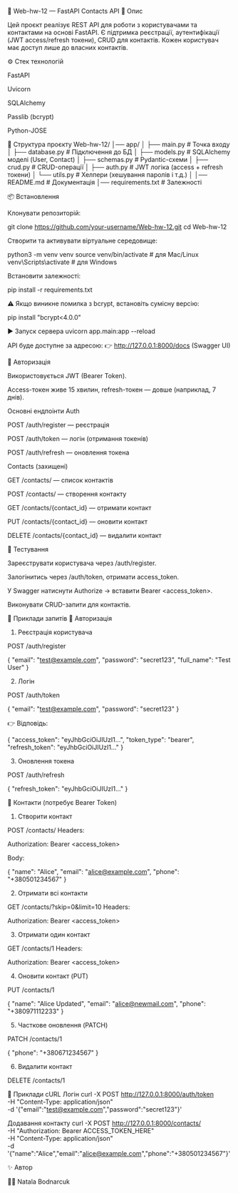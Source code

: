 📌 Web-hw-12 — FastAPI Contacts API
🚀 Опис

Цей проєкт реалізує REST API для роботи з користувачами та контактами на основі FastAPI.
Є підтримка реєстрації, аутентифікації (JWT access/refresh токени), CRUD для контактів.
Кожен користувач має доступ лише до власних контактів.

⚙️ Стек технологій

FastAPI

Uvicorn

SQLAlchemy

Passlib (bcrypt)

Python-JOSE

📂 Структура проєкту
Web-hw-12/
│── app/
│   ├── main.py         # Точка входу
│   ├── database.py     # Підключення до БД
│   ├── models.py       # SQLAlchemy моделі (User, Contact)
│   ├── schemas.py      # Pydantic-схеми
│   ├── crud.py         # CRUD-операції
│   ├── auth.py         # JWT логіка (access + refresh токени)
│   └── utils.py        # Хелпери (хешування паролів і т.д.)
│
│── README.md           # Документація
│── requirements.txt    # Залежності

📦 Встановлення

Клонувати репозиторій:

git clone https://github.com/your-username/Web-hw-12.git
cd Web-hw-12


Створити та активувати віртуальне середовище:

python3 -m venv venv
source venv/bin/activate   # для Mac/Linux
venv\Scripts\activate      # для Windows


Встановити залежності:

pip install -r requirements.txt


⚠️ Якщо виникне помилка з bcrypt, встановіть сумісну версію:

pip install "bcrypt<4.0.0"

▶️ Запуск сервера
uvicorn app.main:app --reload


API буде доступне за адресою:
👉 http://127.0.0.1:8000/docs
 (Swagger UI)

🔑 Авторизація

Використовується JWT (Bearer Token).

Access-токен живе 15 хвилин, refresh-токен — довше (наприклад, 7 днів).

Основні ендпоінти
Auth

POST /auth/register — реєстрація

POST /auth/token — логін (отримання токенів)

POST /auth/refresh — оновлення токена

Contacts (захищені)

GET /contacts/ — список контактів

POST /contacts/ — створення контакту

GET /contacts/{contact_id} — отримати контакт

PUT /contacts/{contact_id} — оновити контакт

DELETE /contacts/{contact_id} — видалити контакт

🧪 Тестування

Зареєструвати користувача через /auth/register.

Залогінитись через /auth/token, отримати access_token.

У Swagger натиснути Authorize → вставити Bearer <access_token>.

Виконувати CRUD-запити для контактів.

📌 Приклади запитів
🔐 Авторизація
1. Реєстрація користувача

POST /auth/register

{
  "email": "test@example.com",
  "password": "secret123",
  "full_name": "Test User"
}

2. Логін

POST /auth/token

{
  "email": "test@example.com",
  "password": "secret123"
}


👉 Відповідь:

{
  "access_token": "eyJhbGciOiJIUzI1...",
  "token_type": "bearer",
  "refresh_token": "eyJhbGciOiJIUzI1..."
}

3. Оновлення токена

POST /auth/refresh

{
  "refresh_token": "eyJhbGciOiJIUzI1..."
}

📇 Контакти (потребує Bearer Token)
1. Створити контакт

POST /contacts/
Headers:

Authorization: Bearer <access_token>


Body:

{
  "name": "Alice",
  "email": "alice@example.com",
  "phone": "+380501234567"
}

2. Отримати всі контакти

GET /contacts/?skip=0&limit=10
Headers:

Authorization: Bearer <access_token>

3. Отримати один контакт

GET /contacts/1
Headers:

Authorization: Bearer <access_token>

4. Оновити контакт (PUT)

PUT /contacts/1

{
  "name": "Alice Updated",
  "email": "alice@newmail.com",
  "phone": "+380971112233"
}

5. Часткове оновлення (PATCH)

PATCH /contacts/1

{
  "phone": "+380671234567"
}

6. Видалити контакт

DELETE /contacts/1

🧪 Приклади cURL
Логін
curl -X POST http://127.0.0.1:8000/auth/token \
  -H "Content-Type: application/json" \
  -d '{"email":"test@example.com","password":"secret123"}'

Додавання контакту
curl -X POST http://127.0.0.1:8000/contacts/ \
  -H "Authorization: Bearer ACCESS_TOKEN_HERE" \
  -H "Content-Type: application/json" \
  -d '{"name":"Alice","email":"alice@example.com","phone":"+380501234567"}'


✨ Автор

👩‍💻 Natala Bodnarcuk